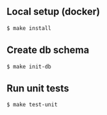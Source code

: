## Local setup (docker)
`$ make install`

## Create db schema
`$ make init-db`

## Run unit tests
`$ make test-unit`